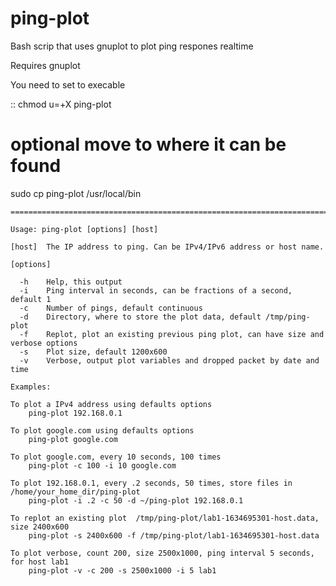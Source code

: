 # ping-plot
Bash scrip that uses gnuplot to plot ping respones realtime

Requires 
    gnuplot
    
You need to set to execable

::
chmod u=+X ping-plot
# optional move to where it can be found
sudo cp ping-plot /usr/local/bin



    ===========================================================================================

    Usage: ping-plot [options] [host]

    [host]  The IP address to ping. Can be IPv4/IPv6 address or host name.

    [options]

      -h    Help, this output
      -i    Ping interval in seconds, can be fractions of a second, default 1
      -c    Number of pings, default continuous
      -d    Directory, where to store the plot data, default /tmp/ping-plot
      -f    Replot, plot an existing previous ping plot, can have size and verbose options
      -s    Plot size, default 1200x600
      -v    Verbose, output plot variables and dropped packet by date and time

    Examples:

    To plot a IPv4 address using defaults options
        ping-plot 192.168.0.1

    To plot google.com using defaults options
        ping-plot google.com

    To plot google.com, every 10 seconds, 100 times
        ping-plot -c 100 -i 10 google.com

    To plot 192.168.0.1, every .2 seconds, 50 times, store files in /home/your_home_dir/ping-plot
        ping-plot -i .2 -c 50 -d ~/ping-plot 192.168.0.1

    To replot an existing plot  /tmp/ping-plot/lab1-1634695301-host.data, size 2400x600
        ping-plot -s 2400x600 -f /tmp/ping-plot/lab1-1634695301-host.data

    To plot verbose, count 200, size 2500x1000, ping interval 5 seconds, for host lab1
        ping-plot -v -c 200 -s 2500x1000 -i 5 lab1
